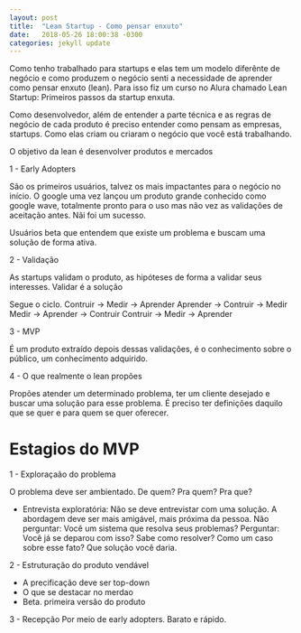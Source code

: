 ```yaml
---
layout: post
title:  "Lean Startup - Como pensar enxuto"
date:   2018-05-26 18:00:38 -0300
categories: jekyll update
---
```


Como tenho trabalhado para startups e elas tem um modelo diferênte de negócio e como produzem o negócio senti a necessidade de aprender como pensar enxuto (lean). Para isso fiz um curso no Alura chamado Lean Startup: Primeiros passos da startup enxuta.

Como desenvolvedor, além de entender a parte técnica e as regras de negócio de cada produto é preciso entender como pensam as empresas, startups. Como elas criam ou criaram o negócio que você está trabalhando.

O objetivo da lean é desenvolver produtos e mercados

1 - Early Adopters

São os primeiros usuários, talvez os mais impactantes para o negócio no início.
O google uma vez lançou um produto grande conhecido como google wave, totalmente pronto para o uso mas não vez as validações de aceitação antes. Nãi foi um sucesso.

Usuários beta que entendem que existe um problema e buscam uma solução de forma ativa.

2 - Validação

As startups validam o produto, as hipóteses de forma a validar seus interesses.
Validar é a solução

Segue o ciclo. 
Contruir -> Medir -> Aprender
Aprender -> Contruir -> Medir
Medir -> Aprender -> Contruir
Contruir -> Medir -> Aprender

3 - MVP

É um produto extraído depois dessas validações, é o conhecimento sobre o público,
um conhecimento adquirido.

4 - O que realmente o lean propões

Propões atender um determinado problema, ter um cliente desejado e buscar uma solução para esse problema.
É preciso ter definições daquilo que se quer e para quem se quer oferecer.

# Estagios do MVP

1 - Exploraçaão do problema

O problema deve ser ambientado. De quem? Pra quem? Pra que?

* Entrevista exploratória: Não se deve entrevistar com uma solução. A abordagem deve ser mais amigável, mais próxima da pessoa.
Não perguntar: Você um sistema que resolva seus problemas?
Perguntar: Você já se deparou com isso? Sabe como resolver? Como um caso sobre esse fato? Que solução você daria.

2 - Estruturação do produto vendável

* A precificação deve ser top-down
* O que se destacar no merdao
* Beta. primeira versão do produto

3 - Recepção
Por meio de early adopters. Barato e rápido.

